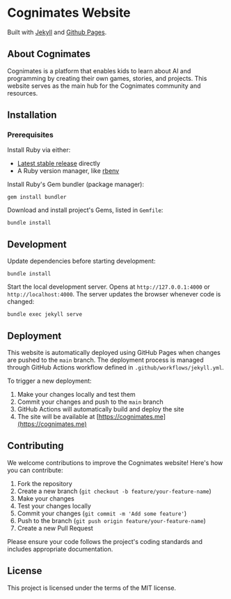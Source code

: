 # Cognimates Website 
Built with [Jekyll](https://jekyllrb.com/) and [Github Pages](https://pages.github.com/).

## About Cognimates
Cognimates is a platform that enables kids to learn about AI and programming by creating their own games, stories, and projects. This website serves as the main hub for the Cognimates community and resources.

## Installation

### Prerequisites

Install Ruby via either:
* [Latest stable release](https://www.ruby-lang.org/en/documentation/installation/#package-management-systems) directly
* A Ruby version manager, like [rbenv](https://github.com/rbenv/rbenv#readme)

Install Ruby's Gem bundler (package manager):
```
gem install bundler
```

Download and install project's Gems, listed in `Gemfile`:
```
bundle install
```

## Development

Update dependencies before starting development:
```
bundle install
```

Start the local development server. Opens at `http://127.0.0.1:4000` or `http://localhost:4000`. The server updates the browser whenever code is changed:
```
bundle exec jekyll serve
```

## Deployment

This website is automatically deployed using GitHub Pages when changes are pushed to the `main` branch. The deployment process is managed through GitHub Actions workflow defined in `.github/workflows/jekyll.yml`.

To trigger a new deployment:
1. Make your changes locally and test them
2. Commit your changes and push to the `main` branch
3. GitHub Actions will automatically build and deploy the site
4. The site will be available at [https://cognimates.me](https://cognimates.me)

## Contributing

We welcome contributions to improve the Cognimates website! Here's how you can contribute:

1. Fork the repository
2. Create a new branch (`git checkout -b feature/your-feature-name`)
3. Make your changes
4. Test your changes locally
5. Commit your changes (`git commit -m 'Add some feature'`)
6. Push to the branch (`git push origin feature/your-feature-name`)
7. Create a new Pull Request

Please ensure your code follows the project's coding standards and includes appropriate documentation.

## License

This project is licensed under the terms of the MIT license.
